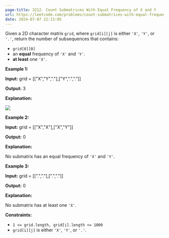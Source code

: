 ```yaml
---
page-title: 3212. Count Submatrices With Equal Frequency of X and Y
url: https://leetcode.com/problems/count-submatrices-with-equal-frequency-of-x-and-y/description/
date: 2024-07-07 22:13:05
---
```

Given a 2D character matrix `grid`, where `grid[i][j]` is either `'X'`, `'Y'`, or `'.'`, return the number of subsequences 
that contains:

-   `grid[0][0]`
-   an **equal** frequency of `'X'` and `'Y'`.
-   **at least** one `'X'`.

**Example 1:**

**Input:** grid = \[\["X","Y","."\],\["Y",".","."\]\]

**Output:** 3

**Explanation:**

**![](https://assets.leetcode.com/uploads/2024/06/07/examplems.png)**

**Example 2:**

**Input:** grid = \[\["X","X"\],\["X","Y"\]\]

**Output:** 0

**Explanation:**

No submatrix has an equal frequency of `'X'` and `'Y'`.

**Example 3:**

**Input:** grid = \[\[".","."\],\[".","."\]\]

**Output:** 0

**Explanation:**

No submatrix has at least one `'X'`.

**Constraints:**

-   `1 <= grid.length, grid[i].length <= 1000`
-   `grid[i][j]` is either `'X'`, `'Y'`, or `'.'`.